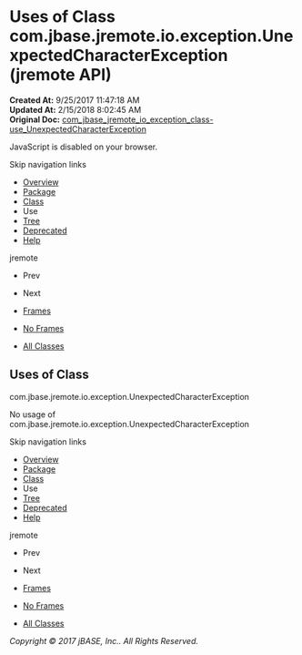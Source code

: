 # Uses of Class com.jbase.jremote.io.exception.UnexpectedCharacterException (jremote   API)

**Created At:** 9/25/2017 11:47:18 AM  
**Updated At:** 2/15/2018 8:02:45 AM  
**Original Doc:** [com_jbase_jremote_io_exception_class-use_UnexpectedCharacterException](https://docs.jbase.com/39255-class-use/com_jbase_jremote_io_exception_class-use_UnexpectedCharacterException)  

<!--<br>    try {<br>        if (location.href.indexOf('is-external=true') == -1) {<br>            parent.document.title="Uses of Class com.jbase.jremote.io.exception.UnexpectedCharacterException (jremote   API)";<br>        }<br>    }<br>    catch(err) {<br>    }<br>//-->
JavaScript is disabled on your browser.

Skip navigation links

- [Overview](../../../../../../overview-summary.html)
- [Package](/39254-exception/com_jbase_jremote_io_exception_package-summary)
- [Class](/39254-exception/com_jbase_jremote_io_exception_UnexpectedCharacterException "class in com.jbase.jremote.io.exception")
- Use
- [Tree](/39254-exception/com_jbase_jremote_io_exception_package-tree)
- [Deprecated](../../../../../../deprecated-list.html)
- [Help](../../../../../../help-doc.html)


jremote <br>

- Prev
- Next


- [Frames](../../../../../../index.html?com/jbase/jremote/io/exception/class-use//39255-class-use/com_jbase_jremote_io_exception_class-use_UnexpectedCharacterException)
- [No Frames](/39255-class-use/com_jbase_jremote_io_exception_class-use_UnexpectedCharacterException)


- [All Classes](../../../../../../allclasses-noframe.html)


<!--<br>  allClassesLink = document.getElementById("allclasses\_navbar\_top");<br>  if(window==top) {<br>    allClassesLink.style.display = "block";<br>  }<br>  else {<br>    allClassesLink.style.display = "none";<br>  }<br>  //-->

## Uses of Class
com.jbase.jremote.io.exception.UnexpectedCharacterException

No usage of com.jbase.jremote.io.exception.UnexpectedCharacterException

Skip navigation links

- [Overview](../../../../../../overview-summary.html)
- [Package](/39254-exception/com_jbase_jremote_io_exception_package-summary)
- [Class](/39254-exception/com_jbase_jremote_io_exception_UnexpectedCharacterException "class in com.jbase.jremote.io.exception")
- Use
- [Tree](/39254-exception/com_jbase_jremote_io_exception_package-tree)
- [Deprecated](../../../../../../deprecated-list.html)
- [Help](../../../../../../help-doc.html)


jremote <br>

- Prev
- Next


- [Frames](../../../../../../index.html?com/jbase/jremote/io/exception/class-use//39255-class-use/com_jbase_jremote_io_exception_class-use_UnexpectedCharacterException)
- [No Frames](/39255-class-use/com_jbase_jremote_io_exception_class-use_UnexpectedCharacterException)


- [All Classes](../../../../../../allclasses-noframe.html)


<!--<br>  allClassesLink = document.getElementById("allclasses\_navbar\_bottom");<br>  if(window==top) {<br>    allClassesLink.style.display = "block";<br>  }<br>  else {<br>    allClassesLink.style.display = "none";<br>  }<br>  //-->

*Copyright © 2017 jBASE, Inc.. All Rights Reserved.*
